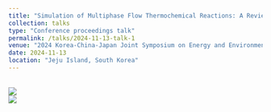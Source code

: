```yaml
---
title: "Simulation of Multiphase Flow Thermochemical Reactions: A Review of CFD Theory to CFD-AI Intergration"
collection: talks
type: "Conference proceedings talk"
permalink: /talks/2024-11-13-talk-1
venue: "2024 Korea-China-Japan Joint Symposium on Energy and Environment"
date: 2024-11-13
location: "Jeju Island, South Korea"
---
```

<br/><img src="{{ '/images/corea1.jpg' | relative_url }}">
<br/><img src="{{ '/images/corea2.jpg' | relative_url }}">
